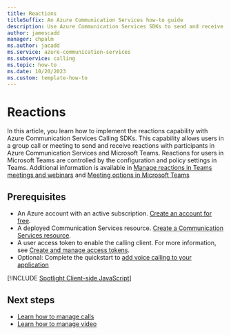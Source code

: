 ```yaml
---
title: Reactions
titleSuffix: An Azure Communication Services how-to guide
description: Use Azure Communication Services SDKs to send and receive reactions.
author: jamescadd
manager: chpalm
ms.author: jacadd
ms.service: azure-communication-services
ms.subservice: calling
ms.topic: how-to 
ms.date: 10/20/2023
ms.custom: template-how-to
---
```


# Reactions
In this article, you learn how to implement the reactions capability with Azure Communication Services Calling SDKs. This capability allows users in a group call or meeting to send and receive reactions with participants in Azure Communication Services and Microsoft Teams. Reactions for users in Microsoft Teams are controlled by the configuration and policy settings in Teams. Additional information is available in [Manage reactions in Teams meetings and webinars](/microsoftteams/manage-reactions-meetings) and [Meeting options in Microsoft Teams](https://support.microsoft.com/en-us/office/meeting-options-in-microsoft-teams-53261366-dbd5-45f9-aae9-a70e6354f88e)

## Prerequisites

- An Azure account with an active subscription. [Create an account for free](https://azure.microsoft.com/free/?WT.mc_id=A261C142F). 
- A deployed Communication Services resource. [Create a Communication Services resource](../../quickstarts/create-communication-resource.md).
- A user access token to enable the calling client. For more information, see [Create and manage access tokens](../../quickstarts/identity/access-tokens.md).
- Optional: Complete the quickstart to [add voice calling to your application](../../quickstarts/voice-video-calling/getting-started-with-calling.md)

[!INCLUDE [Spotlight Client-side JavaScript](./includes/reactions/reactions-web.md)]

## Next steps
- [Learn how to manage calls](./manage-calls.md)
- [Learn how to manage video](./manage-video.md)
